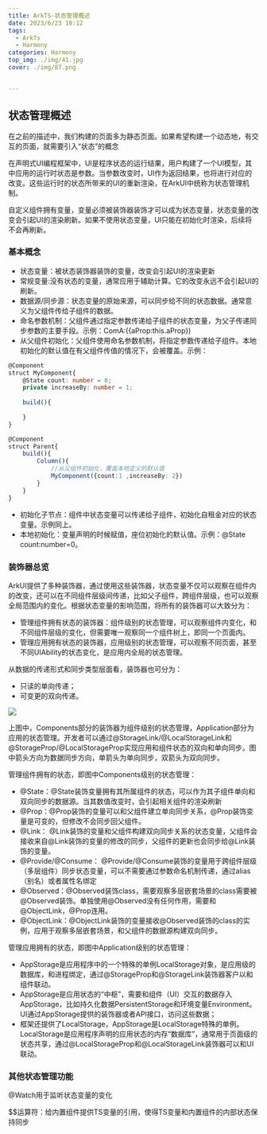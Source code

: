 ```yaml
---
title: ArkTS-状态管理概述
date: 2023/6/23 18:12
tags: 
  - ArkTs
  - Harmony
categories: Harmony
top_img: ./img/41.jpg
cover: ./img/87.png


---
```




## 状态管理概述

在之前的描述中，我们构建的页面多为静态页面。如果希望构建一个动态地，有交互的页面，就需要引入“状态”的概念

在声明式UI编程框架中，UI是程序状态的运行结果，用户构建了一个UI模型，其中应用的运行时状态是参数。当参数改变时，UI作为返回结果，也将进行对应的改变。这些运行时的状态所带来的UI的重新渲染，在ArkUI中统称为状态管理机制。

自定义组件拥有变量，变量必须被装饰器装饰才可以成为状态变量，状态变量的改变会引起UI的渲染刷新。如果不使用状态变量，UI只能在初始化时渲染，后续将不会再刷新。

### 基本概念

- 状态变量：被状态装饰器装饰的变量，改变会引起UI的渲染更新
- 常规变量:没有状态的变量，通常应用于辅助计算。它的改变永远不会引起UI的刷新。
- 数据源/同步源：状态变量的原始来源，可以同步给不同的状态数据。通常意义为父组件传给子组件的数据。
- 命名参数机制：父组件通过指定参数传递给子组件的状态变量，为父子传递同步参数的主要手段。示例：ComA:({aProp:this.aProp})
- 从父组件初始化：父组件使用命名参数机制，将指定参数传递给子组件。本地初始化的默认值在有父组件传值的情况下，会被覆盖。示例：

```typescript
@Component
struct MyComponent{
    @State count: number = 0;
    private increaseBy: number = 1;
    
    build(){
        
    }
}

@Component
struct Parent{
    build(){
        Column(){
            //从父组件初始化，覆盖本地定义的默认值
            MyComponent({count:1 ,increaseBy: 2})
        }
    }
}
```



- 初始化子节点：组件中状态变量可以传递给子组件，初始化自租金对应的状态变量。示例同上。
- 本地初始化：变量声明的时候赋值，座位初始化的默认值。示例：@State count:number=0。

### 装饰器总览

ArkUI提供了多种装饰器，通过使用这些装饰器，状态变量不仅可以观察在组件内的改变，还可以在不同组件层级间传递，比如父子组件，跨组件层级，也可以观察全局范围内的变化。根据状态变量的影响范围，将所有的装饰器可以大致分为：

- 管理组件拥有状态的装饰器：组件级别的状态管理，可以观察组件内变化，和不同组件层级的变化，但需要唯一观察同一个组件树上，即同一个页面内。
- 管理应用拥有状态的装饰器，应用级别的状态管理，可以观察不同页面，甚至不同UIAbility的状态变化，是应用内全局的状态管理。

从数据的传递形式和同步类型层面看，装饰器也可分为：

- 只读的单向传递；
- 可变更的双向传递。

![](./img/87.png)

上图中，Components部分的装饰器为组件级别的状态管理，Application部分为应用的状态管理。开发者可以通过@StorageLink/@LocalStorageLink和@StorageProp/@LocalStorageProp实现应用和组件状态的双向和单向同步。图中箭头方向为数据同步方向，单箭头为单向同步，双箭头为双向同步。



管理组件拥有的状态，即图中Components级别的状态管理：

- @State：@State装饰变量拥有其所属组件的状态，可以作为其子组件单向和双向同步的数据源。当其数值改变时，会引起相关组件的渲染刷新
- @Prop：@Prop装饰的变量可以和父组件建立单向同步关系，@Prop装饰变量是可变的，但修改不会同步回父组件。
- @Link： @Link装饰的变量和父组件构建双向同步关系的状态变量，父组件会接收来自@Link装饰的变量的修改的同步，父组件的更新也会同步给@Link装饰的变量。
- @Provide/@Consume： @Provide/@Consume装饰的变量用于跨组件层级（多层组件）同步状态变量，可以不需要通过参数命名机制传递，通过alias（别名）或者属性名绑定
- @Observed：@Observed装饰class，需要观察多层嵌套场景的class需要被@Observed装饰。单独使用@Observed没有任何作用，需要和@ObjectLink，@Prop连用。
- @ObjectLink：@ObjectLink装饰的变量接收@Observed装饰的class的实例，应用于观察多层嵌套场景，和父组件的数据源构建双向同步。

管理应用拥有的状态，即图中Application级别的状态管理：

- AppStorage是应用程序中的一个特殊的单例LocalStorage对象，是应用级的数据库，和进程绑定，通过@StorageProp和@StorageLink装饰器客户以和组件联动。
- AppStorage是应用状态的“中枢”，需要和组件（UI）交互的数据存入AppStorage，比如持久化数据PersistentStorage和环境变量Environment。UI通过AppStorage提供的装饰器或者API接口，访问这些数据；
- 框架还提供了LocalStorage，AppStorage是LocalStorage特殊的单例。LocalStorage是应用程序声明的应用状态的内存“数据库”，通常用于页面级的状态共享，通过@LocalStorageProp和@LocalStorageLink装饰器可以和UI联动。

### 其他状态管理功能

@Watch用于监听状态变量的变化

$$运算符：给内置组件提供TS变量的引用，使得TS变量和内置组件的内部状态保持同步

